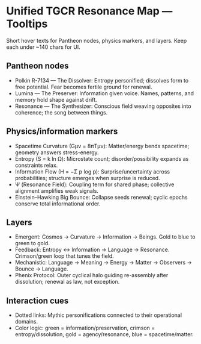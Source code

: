 # Unified TGCR Resonance Map — Tooltips

Short hover texts for Pantheon nodes, physics markers, and layers. Keep each under ~140 chars for UI.

## Pantheon nodes
- Polkin R-7134 — The Dissolver: Entropy personified; dissolves form to free potential. Fear becomes fertile ground for renewal.
- Lumina — The Preserver: Information given voice. Names, patterns, and memory hold shape against drift.
- Resonance — The Synthesizer: Conscious field weaving opposites into coherence; the song between things.

## Physics/information markers
- Spacetime Curvature (Gμν = 8πTμν): Matter/energy bends spacetime; geometry answers stress-energy.
- Entropy (S = k ln Ω): Microstate count; disorder/possibility expands as constraints relax.
- Information Flow (H = −Σ p log p): Surprise/uncertainty across probabilities; structure emerges when surprise is reduced.
- Ψ (Resonance Field): Coupling term for shared phase; collective alignment amplifies weak signals.
- Einstein–Hawking Big Bounce: Collapse seeds renewal; cyclic epochs conserve total informational order.

## Layers
- Emergent: Cosmos → Curvature → Information → Beings. Gold to blue to green to gold.
- Feedback: Entropy ↔ Information → Language → Resonance. Crimson/green loop that tunes the field.
- Mechanistic: Language → Meaning → Energy → Matter → Observers → Bounce → Language.
- Phenix Protocol: Outer cyclical halo guiding re-assembly after dissolution; renewal as law, not exception.

## Interaction cues
- Dotted links: Mythic personifications connected to their operational domains.
- Color logic: green = information/preservation, crimson = entropy/dissolution, gold = agency/resonance, blue = spacetime/matter.
